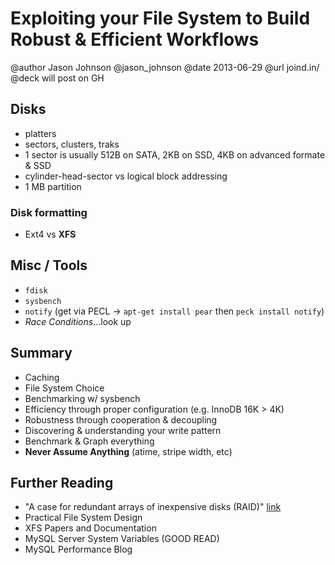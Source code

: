 # Exploiting your File System to Build Robust & Efficient Workflows
@author Jason Johnson @jason_johnson
@date 2013-06-29
@url joind.in/
@deck will post on GH

## Disks
- platters
- sectors, clusters, traks
- 1 sector is usually 512B on SATA, 2KB on SSD, 4KB on advanced formate & SSD
- cylinder-head-sector vs logical block addressing
- 1 MB partition

### Disk formatting
- Ext4 vs **XFS**

## Misc / Tools
- `fdisk`
- `sysbench`
- `notify` (get via PECL -> `apt-get install pear` then `peck install notify`)
- *Race Conditions*…look up

## Summary
- Caching
- File System Choice
- Benchmarking w/ sysbench
- Efficiency through proper configuration (e.g. InnoDB 16K > 4K)
- Robustness through cooperation & decoupling
- Discovering & understanding your write pattern
- Benchmark & Graph everything
- **Never Assume Anything** (atime, stripe width, etc)

## Further Reading
- "A case for redundant arrays of inexpensive disks (RAID)" [link](http://www.cs.cmu.edu/~garth/RAIDpaper/Pattersion88.pdf)
- Practical File System Design
- XFS Papers and Documentation
- MySQL Server System Variables (GOOD READ)
- MySQL Performance Blog